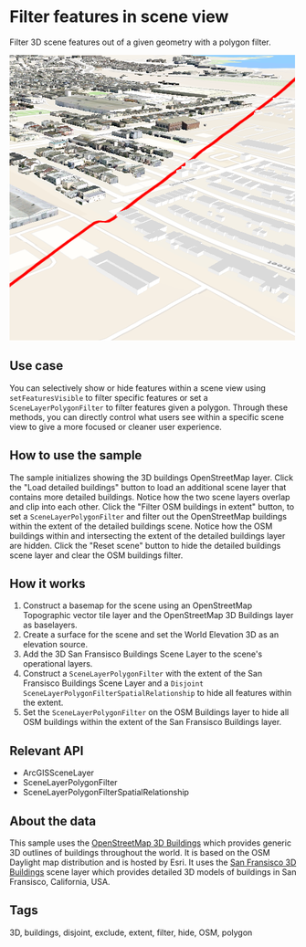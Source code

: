 # Filter features in scene view

Filter 3D scene features out of a given geometry with a polygon filter.

![](screenshot.png)

## Use case

You can selectively show or hide features within a scene view using `setFeaturesVisible` to filter specific features or set a `SceneLayerPolygonFilter` to filter features given a polygon. Through these methods, you can directly control what users see within a specific scene view to give a more focused or cleaner user experience.

## How to use the sample

The sample initializes showing the 3D buildings OpenStreetMap layer. Click the "Load detailed buildings" button to load an additional scene layer that contains more detailed buildings. Notice how the two scene layers overlap and clip into each other. Click the "Filter OSM buildings in extent" button, to set a `SceneLayerPolygonFilter` and filter out the OpenStreetMap buildings within the extent of the detailed buildings scene. Notice how the OSM buildings within and intersecting the extent of the detailed buildings layer are hidden. Click the "Reset scene" button to hide the detailed buildings scene layer and clear the OSM buildings filter.

## How it works

1. Construct a basemap for the scene using an OpenStreetMap Topographic vector tile layer and the OpenStreetMap 3D Buildings layer as baselayers.
2. Create a surface for the scene and set the World Elevation 3D as an elevation source.
3. Add the 3D San Fransisco Buildings Scene Layer to the scene's operational layers.
4. Construct a `SceneLayerPolygonFilter` with the extent of the San Fransisco Buildings Scene Layer and a `Disjoint` `SceneLayerPolygonFilterSpatialRelationship` to hide all features within the extent.
5. Set the `SceneLayerPolygonFilter` on the OSM Buildings layer to hide all OSM buildings within the extent of the San Fransisco Buildings layer.

## Relevant API

* ArcGISSceneLayer
* SceneLayerPolygonFilter
* SceneLayerPolygonFilterSpatialRelationship

## About the data

This sample uses the [OpenStreetMap 3D Buildings](https://www.arcgis.com/home/item.html?id=ca0470dbbddb4db28bad74ed39949e25) which provides generic 3D outlines of buildings throughout the world. It is based on the OSM Daylight map distribution and is hosted by Esri. It uses the [San Fransisco 3D Buildings](https://www.arcgis.com/home/item.html?id=d3344ba99c3f4efaa909ccfbcc052ed5) scene layer which provides detailed 3D models of buildings in San Fransisco, California, USA.


## Tags

3D, buildings, disjoint, exclude, extent, filter, hide, OSM, polygon
